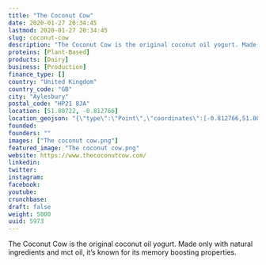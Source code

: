 ```yaml
---
title: "The Coconut Cow"
date: 2020-01-27 20:34:45
lastmod: 2020-01-27 20:34:45
slug: coconut-cow
description: "The Coconut Cow is the original coconut oil yogurt. Made only with natural ingredients and mct oil, it’s known for its memory boosting properties."
proteins: [Plant-Based]
products: [Dairy]
business: [Production]
finance_type: []
country: "United Kingdom"
country_code: "GB"
city: "Aylesbury"
postal_code: "HP21 8JA"
location: [51.80722, -0.812766]
location_geojson: "{\"type\":\"Point\",\"coordinates\":[-0.812766,51.80722]}"
founded: 
founders: ""
images: ["The coconut cow.png"]
featured_image: "The coconut cow.png"
website: https://www.thecoconutcow.com/
linkedin: 
twitter: 
instagram: 
facebook: 
youtube: 
crunchbase: 
draft: false
weight: 5000
uuid: 5973
---
```

The Coconut Cow is the original coconut oil yogurt. Made only with natural ingredients and mct oil, it’s known for its memory boosting properties.
